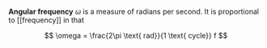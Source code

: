 **Angular frequency** $\omega$ is a measure of radians per second. It is proportional to [[frequency]] in that

$$
\omega = \frac{2\pi \text{ rad}}{1 \text{ cycle}} f
$$